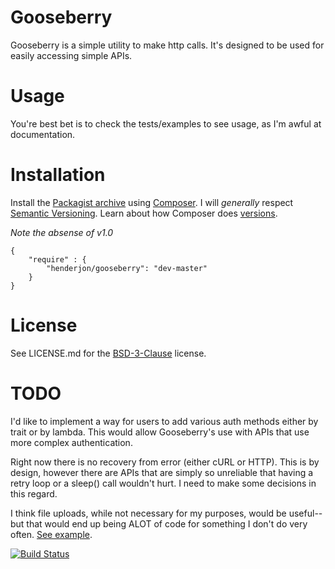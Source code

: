 # Gooseberry

Gooseberry is a simple utility to make http calls. It's designed to be
used for easily accessing simple APIs.

# Usage

You're best bet is to check the tests/examples to see usage, as I'm awful at
documentation.

# Installation

Install the [Packagist archive](https://packagist.org/packages/henderjon/gooseberry)
using [Composer](http://getcomposer.org/). I will *generally* respect
[Semantic Versioning](http://semver.org/). Learn about how Composer
does [versions](https://getcomposer.org/doc/01-basic-usage.md#package-versions).

*Note the absense of v1.0*

```
{
	"require" : {
		"henderjon/gooseberry": "dev-master"
	}
}
```

# License

See LICENSE.md for the [BSD-3-Clause](http://opensource.org/licenses/BSD-3-Clause) license.

# TODO

I'd like to implement a way for users to add various auth methods either by trait or
by lambda. This would allow Gooseberry's use with APIs that use more complex authentication.

Right now there is no recovery from error (either cURL or HTTP). This is by design, however
there are APIs that are simply so unreliable that having a retry loop or a sleep() call
wouldn't hurt. I need to make some decisions in this regard.

I think file uploads, while not necessary for my purposes, would be useful--but that
would end up being ALOT of code for something I don't do very often.
[See example](http://www.daniweb.com/web-development/php/threads/370401/multiple-file-upload-problem-using-stream_context_create-function).

[![Build Status](https://travis-ci.org/henderjon/gooseberry.svg?branch=master)](https://travis-ci.org/henderjon/gooseberry)



